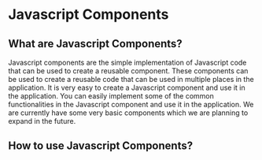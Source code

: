 # Javascript Components

## What are Javascript Components?

Javascript components are the simple implementation of Javascript code that can be used to create a reusable component. These components can be used to create a reusable code that can be used in multiple places in the application. It is very easy to create a Javascript component and use it in the application. You can easily implement some of the common functionalities in the Javascript component and use it in the application. We are currently have some very basic components which we are planning to expand in the future.

## How to use Javascript Components?

